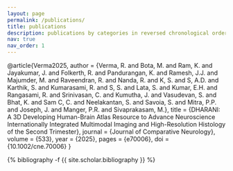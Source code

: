 ```yaml
---
layout: page
permalink: /publications/
title: publications
description: publications by categories in reversed chronological order. generated by jekyll-scholar.
nav: true
nav_order: 1
---
```

<!-- _pages/publications.md -->
<div class="publications">

@article{Verma2025,
  author = {Verma, R. and Bota, M. and Ram, K. and Jayakumar, J. and Folkerth, R. and Pandurangan, K. and Ramesh, J.J. and Majumder, M. and Raveendran, R. and Nanda, R. and K, S. and S, A.D. and Karthik, S. and Kumarasami, R. and S, S. and Lata, S. and Kumar, E.H. and Rangasami, R. and Srinivasan, C. and Kumutha, J. and Vasudevan, S. and Bhat, K. and Sam C, C. and Neelakantan, S. and Savoia, S. and Mitra, P.P. and Joseph, J. and Manger, P.R. and Sivaprakasam, M.},
  title = {DHARANI: A 3D Developing Human-Brain Atlas Resource to Advance Neuroscience Internationally Integrated Multimodal Imaging and High-Resolution Histology of the Second Trimester},
  journal = {Journal of Comparative Neurology},
  volume = {533},
  year = {2025},
  pages = {e70006},
  doi = {10.1002/cne.70006}
}

{% bibliography -f {{ site.scholar.bibliography }} %}

</div>
